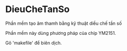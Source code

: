 # DieuCheTanSo
Phần mềm tạo âm thamh bằng kỹ thuật diều chế tần số

Phần mềm này dùng phương pháp của chíp YM2151.

Gõ 'makefile' để biên dịch.
